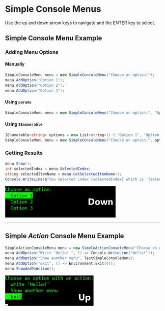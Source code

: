 # Simple Console Menus

Use the up and down arrow keys to navigate and the ENTER key to select.

## Simple Console Menu Example

### Adding Menu Options

#### Manually

```cs
SimpleConsoleMenu menu = new SimpleConsoleMenu("Choose an option:");
menu.AddOption("Option 1");
menu.AddOption("Option 2");
menu.AddOption("Option 3");
```

#### Using `params`

```cs
SimpleConsoleMenu menu = new SimpleConsoleMenu("Choose an option:", "Option 1", "Option 2", "Option 3");
```

#### Using `IEnumerable`

```cs
IEnumerable<string> options = new List<string>() { "Option 1", "Option 2", "Option 3" };
SimpleConsoleMenu menu = new SimpleConsoleMenu("Choose an option:", options);
```

### Getting Results

```cs
menu.Show();
int selectedIndex = menu.SelectedIndex;
string selectedItemName = menu.GetSelectedItemName();
Console.WriteLine($"You selected index {selectedIndex} which is '{selectedItemName}'");
```

![Simple Menu](media/SimpleExample.gif)

---

## Simple *Action* Console Menu Example

```cs
SimpleActionConsoleMenu menu = new SimpleActionConsoleMenu("Choose an option with an action:");
menu.AddOption("Write 'Hello!'", () => Console.WriteLine("Hello!"));
menu.AddOption("Show another menu", TestSimpleConsoleMenu);
menu.AddOption("Exit", () => Environment.Exit(0));
menu.ShowAndDoAction();
```

![Action Menu](media/ActionExample.gif)
